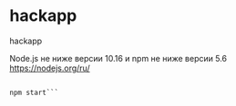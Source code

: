 # hackapp
hackapp

Node.js не ниже версии 10.16 и npm не ниже версии 5.6
https://nodejs.org/ru/

```npm install

npm start```
